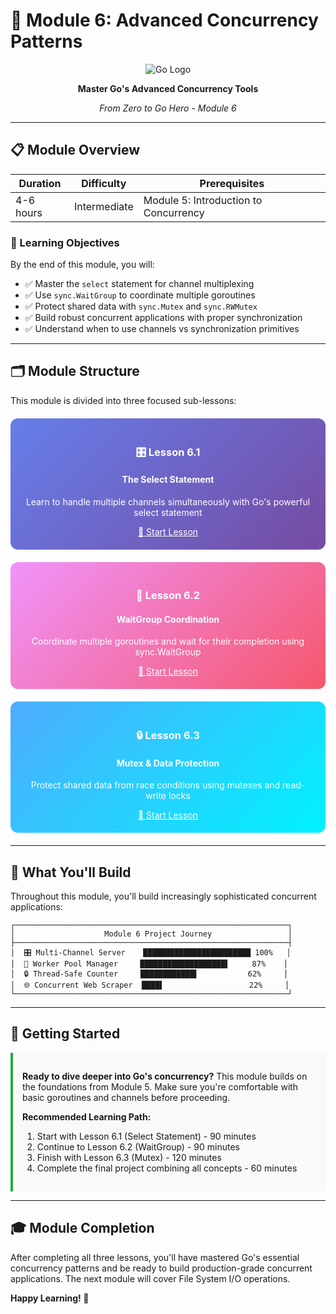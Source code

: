 # 🚀 Module 6: Advanced Concurrency Patterns

<div align="center">

![Go Logo](https://golang.org/lib/godoc/images/go-logo-blue.svg)

**Master Go's Advanced Concurrency Tools**

*From Zero to Go Hero - Module 6*

</div>

---

## 📋 Module Overview

| **Duration** | **Difficulty** | **Prerequisites** |
|--------------|----------------|-------------------|
| 4-6 hours    | Intermediate   | Module 5: Introduction to Concurrency |

### 🎯 Learning Objectives
By the end of this module, you will:
- ✅ Master the `select` statement for channel multiplexing
- ✅ Use `sync.WaitGroup` to coordinate multiple goroutines
- ✅ Protect shared data with `sync.Mutex` and `sync.RWMutex`
- ✅ Build robust concurrent applications with proper synchronization
- ✅ Understand when to use channels vs synchronization primitives

---

## 🗂️ Module Structure

This module is divided into three focused sub-lessons:

<div style="display: grid; grid-template-columns: repeat(auto-fit, minmax(300px, 1fr)); gap: 20px; margin: 20px 0;">

<div style="background: linear-gradient(135deg, #667eea 0%, #764ba2 100%); border-radius: 12px; padding: 20px; color: white; text-align: center;">
<h3>🎛️ Lesson 6.1</h3>
<h4>The Select Statement</h4>
<p>Learn to handle multiple channels simultaneously with Go's powerful select statement</p>
<a href="./module-6-1-select-statement.md" style="color: #fff; text-decoration: underline;">📖 Start Lesson</a>
</div>

<div style="background: linear-gradient(135deg, #f093fb 0%, #f5576c 100%); border-radius: 12px; padding: 20px; color: white; text-align: center;">
<h3>👥 Lesson 6.2</h3>
<h4>WaitGroup Coordination</h4>
<p>Coordinate multiple goroutines and wait for their completion using sync.WaitGroup</p>
<a href="./module-6-2-waitgroup.md" style="color: #fff; text-decoration: underline;">📖 Start Lesson</a>
</div>

<div style="background: linear-gradient(135deg, #4facfe 0%, #00f2fe 100%); border-radius: 12px; padding: 20px; color: white; text-align: center;">
<h3>🔒 Lesson 6.3</h3>
<h4>Mutex & Data Protection</h4>
<p>Protect shared data from race conditions using mutexes and read-write locks</p>
<a href="./module-6-3-mutex.md" style="color: #fff; text-decoration: underline;">📖 Start Lesson</a>
</div>

</div>

---

## 🎯 What You'll Build

Throughout this module, you'll build increasingly sophisticated concurrent applications:

```
┌─────────────────────────────────────────────────────────────┐
│                    Module 6 Project Journey                 │
├─────────────────────────────────────────────────────────────┤
│  🎛️ Multi-Channel Server    ████████████████████████ 100%   │
│  👥 Worker Pool Manager     ███████████████████▌     87%    │
│  🔒 Thread-Safe Counter     ████████████▌           62%     │
│  🌐 Concurrent Web Scraper  ████▌                   22%     │
└─────────────────────────────────────────────────────────────┘
```

---

## 🚀 Getting Started

<div style="background: #f8f9fa; border-left: 4px solid #28a745; padding: 15px; margin: 10px 0;">

**Ready to dive deeper into Go's concurrency?** This module builds on the foundations from Module 5. Make sure you're comfortable with basic goroutines and channels before proceeding.

**Recommended Learning Path:**
1. Start with Lesson 6.1 (Select Statement) - 90 minutes
2. Continue to Lesson 6.2 (WaitGroup) - 90 minutes  
3. Finish with Lesson 6.3 (Mutex) - 120 minutes
4. Complete the final project combining all concepts - 60 minutes

</div>

---

## 🎓 Module Completion

After completing all three lessons, you'll have mastered Go's essential concurrency patterns and be ready to build production-grade concurrent applications. The next module will cover File System I/O operations.

**Happy Learning! 🚀**
